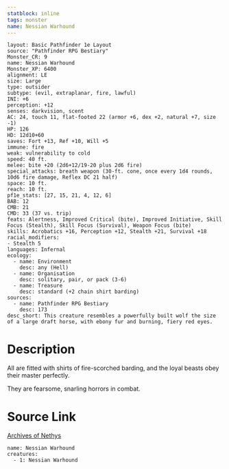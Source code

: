 ```yaml
---
statblock: inline
tags: monster
name: Nessian Warhound
---
```

```statblock
layout: Basic Pathfinder 1e Layout
source: "Pathfinder RPG Bestiary"
Monster_CR: 9
name: Nessian Warhound
Monster_XP: 6400
alignment: LE
size: Large
type: outsider
subtype: (evil, extraplanar, fire, lawful)
INI: +6
perception: +12
senses: darkvision, scent
AC: 24, touch 11, flat-footed 22 (armor +6, dex +2, natural +7, size -1)
HP: 126
HD: 12d10+60
saves: Fort +13, Ref +10, Will +5
immune: fire
weak: vulnerability to cold
speed: 40 ft.
melee: bite +20 (2d6+12/19-20 plus 2d6 fire)
special_attacks: breath weapon (30-ft. cone, once every 1d4 rounds, 10d6 fire damage, Reflex DC 21 half)
space: 10 ft.
reach: 10 ft.
pf1e_stats: [27, 15, 21, 4, 12, 6]
BAB: 12
CMB: 21
CMD: 33 (37 vs. trip)
feats: Alertness, Improved Critical (bite), Improved Initiative, Skill Focus (Stealth), Skill Focus (Survival), Weapon Focus (bite)
skills: Acrobatics +16, Perception +12, Stealth +21, Survival +18
racial_modifiers:
- Stealth 5
languages: Infernal
ecology:
  - name: Environment
    desc: any (Hell)
  - name: Organisation
    desc: solitary, pair, or pack (3-6)
  - name: Treasure
    desc: standard (+2 chain shirt barding)
sources:
  - name: Pathfinder RPG Bestiary
    desc: 173
desc_short: This creature resembles a powerfully built wolf the size of a large draft horse, with ebony fur and burning, fiery red eyes.
```
# Description
All are fitted with shirts of fire-scorched barding, and the loyal beasts obey their master perfectly.

They are fearsome, snarling horrors in combat.
# Source Link
[Archives of Nethys](https://aonprd.com/MonsterDisplay.aspx?ItemName=Nessian%20Warhound)
```encounter-table
name: Nessian Warhound
creatures:
  - 1: Nessian Warhound
```
